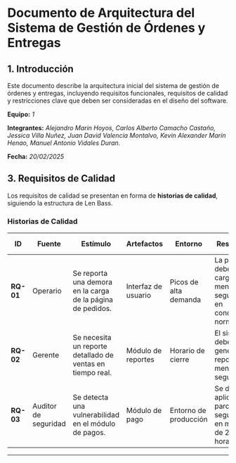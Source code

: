 # Documento de Arquitectura del Sistema de Gestión de Órdenes y Entregas

## 1. Introducción

Este documento describe la arquitectura inicial del sistema de gestión de órdenes y entregas, incluyendo requisitos funcionales, requisitos de calidad y restricciones clave que deben ser consideradas en el diseño del software.

**Equipo:** *1*

**Integrantes:** *Alejandro Marin Hoyos, Carlos Alberto Camacho Castaño, Jessica Villa Nuñez, Juan David Valencia Montalvo, Kevin Alexander Marín Henao, Manuel Antonio Vidales Duran.*

**Fecha:** *20/02/2025*


## 3. Requisitos de Calidad

Los requisitos de calidad se presentan en forma de **historias de calidad**, siguiendo la estructura de Len Bass.

### **Historias de Calidad**

| **ID** | **Fuente** | **Estímulo** | **Artefactos** | **Entorno** | **Respuesta** | **Medida de Respuesta** |
| --- | --- | --- | --- | --- | --- | --- |
| **RQ-01** | Operario | Se reporta una demora en la carga de la página de pedidos. | Interfaz de usuario | Picos de alta demanda | La página debe cargarse en menos de 2 segundos en condiciones normales. | Tiempo de carga medido con herramientas de monitoreo. |
| **RQ-02** | Gerente | Se necesita un reporte detallado de ventas en tiempo real. | Módulo de reportes | Horario de cierre | El sistema debe generar reportes en menos de 5 segundos. | Tiempo de generación del reporte medido con logs del sistema. |
| **RQ-03** | Auditor de seguridad | Se detecta una vulnerabilidad en el módulo de pagos. | Módulo de pago | Entorno de producción | Se debe aplicar un parche de seguridad en menos de 24 horas. | Tiempo entre la notificación y la resolución del problema. |

---